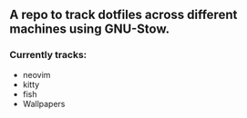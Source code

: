 ## A repo to track dotfiles across different machines using GNU-Stow.

### Currently tracks:
* neovim
* kitty
* fish
* Wallpapers
